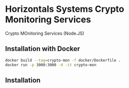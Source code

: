 # Horizontals Systems Crypto Monitoring Services

Crypto MOnitoring Services (Node.JS)

## Installation with Docker

```bash
docker build --tag=crypto-mon -f docker/Dockerfile .
docker run -p 3000:3000 -d -it crypto-mon
```

## Installation
